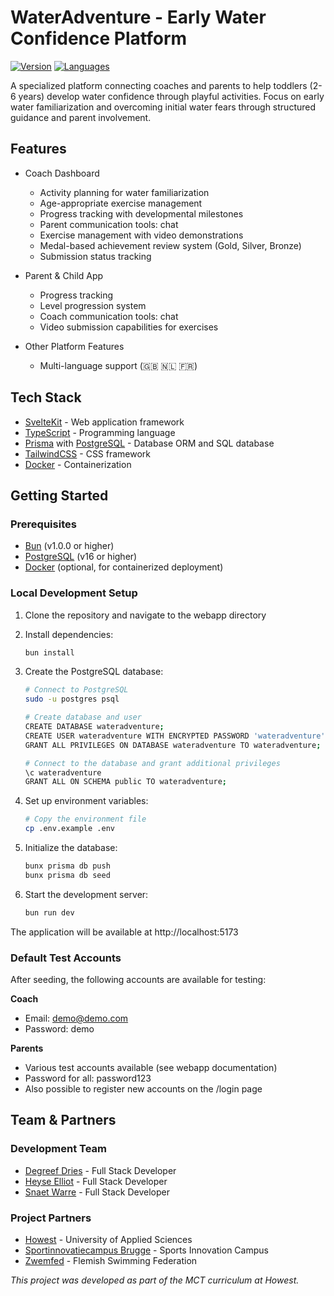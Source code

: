 # WaterAdventure - Early Water Confidence Platform

[![Version](https://img.shields.io/badge/version-1.0.0-blue)](CHANGELOG.md)
[![Languages](https://img.shields.io/badge/Languages-EN%20NL%20FR-blue)](README.md)

A specialized platform connecting coaches and parents to help toddlers (2-6 years) develop water confidence through playful activities. Focus on early water familiarization and overcoming initial water fears through structured guidance and parent involvement.

## Features

- Coach Dashboard
  - Activity planning for water familiarization
  - Age-appropriate exercise management
  - Progress tracking with developmental milestones
  - Parent communication tools: chat
  - Exercise management with video demonstrations
  - Medal-based achievement review system (Gold, Silver, Bronze)
  - Submission status tracking

- Parent & Child App
  - Progress tracking
  - Level progression system
  - Coach communication tools: chat
  - Video submission capabilities for exercises

- Other Platform Features
  - Multi-language support (🇬🇧 🇳🇱 🇫🇷)

## Tech Stack

- [SvelteKit](https://kit.svelte.dev/) - Web application framework
- [TypeScript](https://www.typescriptlang.org/) - Programming language
- [Prisma](https://www.prisma.io/) with [PostgreSQL](https://www.postgresql.org/) - Database ORM and SQL database
- [TailwindCSS](https://tailwindcss.com/) - CSS framework
- [Docker](https://www.docker.com/) - Containerization

## Getting Started

### Prerequisites

- [Bun](https://bun.sh) (v1.0.0 or higher)
- [PostgreSQL](https://www.postgresql.org/) (v16 or higher)
- [Docker](https://www.docker.com/) (optional, for containerized deployment)

### Local Development Setup

1. Clone the repository and navigate to the webapp directory
2. Install dependencies:
   ```bash
   bun install
   ```

3. Create the PostgreSQL database:
   ```bash
   # Connect to PostgreSQL
   sudo -u postgres psql

   # Create database and user
   CREATE DATABASE wateradventure;
   CREATE USER wateradventure WITH ENCRYPTED PASSWORD 'wateradventure';
   GRANT ALL PRIVILEGES ON DATABASE wateradventure TO wateradventure;

   # Connect to the database and grant additional privileges
   \c wateradventure
   GRANT ALL ON SCHEMA public TO wateradventure;
   ```

4. Set up environment variables:
   ```bash
   # Copy the environment file
   cp .env.example .env
   ```

5. Initialize the database:
   ```bash
   bunx prisma db push
   bunx prisma db seed
   ```

6. Start the development server:
   ```bash
   bun run dev
   ```

The application will be available at http://localhost:5173

### Default Test Accounts

After seeding, the following accounts are available for testing:

**Coach**
- Email: demo@demo.com
- Password: demo

**Parents**
- Various test accounts available (see webapp documentation)
- Password for all: password123
- Also possible to register new accounts on the /login page

## Team & Partners

### Development Team

- [Degreef Dries](https://github.com/DriesDegreef) - Full Stack Developer
- [Heyse Elliot](https://github.com/ElliotHeyse) - Full Stack Developer
- [Snaet Warre](https://github.com/SnaetWarre) - Full Stack Developer

### Project Partners

- [Howest](https://www.howest.be/) - University of Applied Sciences
- [Sportinnovatiecampus Brugge](https://www.sportinnovatiecampus.be/) - Sports Innovation Campus
- [Zwemfed](https://www.zwemfed.be/) - Flemish Swimming Federation

_This project was developed as part of the MCT curriculum at Howest._
